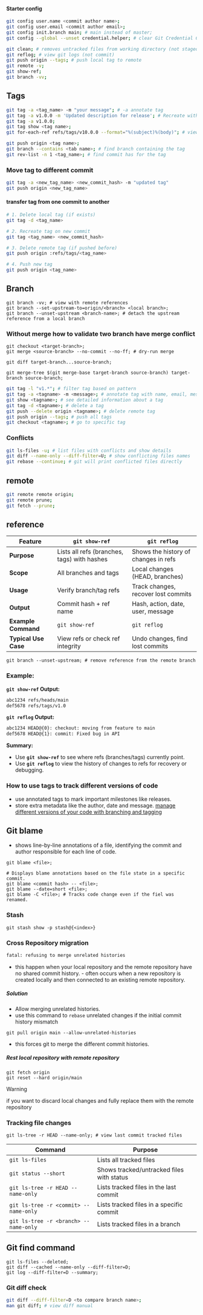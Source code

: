 #### Starter config
```bash
git config user.name <commit author name>;
git config user.email <commit author email>;
git config init.branch main; # main instead of master;
git config --global --unset credential.helper; # clear Git Credential Cache
```

```bash
git clean; # removes untracked files from working directory (not staged, committed, ignored)
git reflog; # view git logs (not commit)
git push origin --tags; # push local tag to remote
git remote -v;
git show-ref;
git branch -vv;
```

## Tags
```sh
git tag -a <tag_name> -m "your message"; # -a annotate tag
git tag -a v1.0.0 -m 'Updated description for release'; # Recreate with description.
git tag -a v1.0.0; 
git tag show <tag name>;
git for-each-ref refs/tags/v10.0.0 --format="%(subject)%(body)"; # view tag name and description.

git push origin <tag name>;
git branch --contains <tab name>; # find branch containing the tag
git rev-list -n 1 <tag_name>; # find commit has for the tag

```
### Move tag to different commit
```sh
git tag -a <new_tag_name> <new_commit_hash> -m "updated tag"
git push origin <new_tag_name>

```

#### transfer tag from one commit to another
```bash
# 1. Delete local tag (if exists)
git tag -d <tag_name>

# 2. Recreate tag on new commit
git tag <tag_name> <new_commit_hash>

# 3. Delete remote tag (if pushed before)
git push origin :refs/tags/<tag_name>

# 4. Push new tag
git push origin <tag_name>

```

## Branch
```shell
git branch -vv; # view with remote references
git branch --set-upstream-to=origin/<branch> <local branch>;
git branch --unset-upstream <branch-name>; # detach the upstream reference from a local branch
```

### Without merge how to validate two branch have merge conflict
```shell
git checkout <target-branch>;
git merge <source-branch> --no-commit --no-ff; # dry-run merge

git diff target-branch...source-branch;

git merge-tree $(git merge-base target-branch source-branch) target-branch source-branch;

```

```bash
git tag -l "v1.*"; # filter tag based on pattern
git tag -a <tagname> -m <message>; # annotate tag with name, email, message
git show <tagname>; # see detailed information about a tag
git tag -d <tagname>; # delete a tag
git push --delete origin <tagname>; # delete remote tag
git push origin --tags; # push all tags
git checkout <tagname>; # go to specific tag
```
### Conflicts
```bash
git ls-files -u; # list files with conflicts and show details
git diff --name-only --diff-filter=U; # show conflicting files names
git rebase --continue; # git will print conflicted files directly
```
## remote
```bash
git remote remote origin;
git remote prune;
git fetch --prune;
```
## reference

| **Feature**          | **`git show-ref`**                          | **`git reflog`**                     |
| -------------------- | ------------------------------------------- | ------------------------------------ |
| **Purpose**          | Lists all refs (branches, tags) with hashes | Shows the history of changes in refs |
| **Scope**            | All branches and tags                       | Local changes (HEAD, branches)       |
| **Usage**            | Verify branch/tag refs                      | Track changes, recover lost commits  |
| **Output**           | Commit hash + ref name                      | Hash, action, date, user, message    |
| **Example Command**  | `git show-ref`                              | `git reflog`                         |
| **Typical Use Case** | View refs or check ref integrity            | Undo changes, find lost commits      |
```shell
git branch --unset-upstream; # remove reference from the remote branch
```
### Example:

**`git show-ref` Output:**
```bash
abc1234 refs/heads/main
def5678 refs/tags/v1.0
```

**`git reflog` Output:**
```bash
abc1234 HEAD@{0}: checkout: moving from feature to main
def5678 HEAD@{1}: commit: Fixed bug in API
```

**Summary:**
- Use **`git show-ref`** to see where refs (branches/tags) currently point.
- Use **`git reflog`** to view the history of changes to refs for recovery or debugging. 

### How to use tags to track different versions of code
- use annotated tags to mark important milestones like releases.
- store extra metadata like the author, date and message.
[manage different versions of your code with branching and tagging](https://www.linkedin.com/advice/3/how-can-you-manage-different-versions-your-code-branching)


## Git blame
- shows line-by-line annotations of a file, identifying the commit and author responsible for each line of code.

```shell
git blame <file>;

# Displays blame annotations based on the file state in a specific commit.
git blame <commit hash> -- <file>;
git blame --date=short <file>;
git blame -C <file>; # Tracks code change even if the fiel was renamed.
```

### Stash
```shell
git stash show -p stash@{<index>}
```

### Cross Repository migration

```txt
fatal: refusing to merge unrelated histories
```
- this happen when your local repository and the remote repository have no shared commit history. - often occurs when a new repository is created locally and then connected to an existing remote repository.
##### Solution 
- Allow merging unrelated histories.
- use this command to `rebase` unrelated changes if the initial commit history mismatch
```shell
git pull origin main --allow-unrelated-histories
```
- this forces git to merge the different commit histories.
##### Rest local repository with remote repository
```shell
git fetch origin
git reset --hard origin/main
```
> [!WARNING]
> if you want to discard local changes and fully replace them with the remote repository

### Tracking file changes
```shell
git ls-tree -r HEAD --name-only; # view last commit tracked files
```

| Command                               | Purpose                                   |
| ------------------------------------- | ----------------------------------------- |
| `git ls-files`                        | Lists all tracked files                   |
| `git status --short`                  | Shows tracked/untracked files with status |
| `git ls-tree -r HEAD --name-only`     | Lists tracked files in the last commit    |
| `git ls-tree -r <commit> --name-only` | Lists tracked files in a specific commit  |
| `git ls-tree -r <branch> --name-only` | Lists tracked files in a branch           |
## Git find command
```shell
git ls-files --deleted;
git diff --cached --name-only --diff-filter=D;
git log --diff-filter=D --summary;
```

### Git diff check
```bash
git diff --diff-filter=D <to compare branch name>;
man git diff; # view diff manual
```

